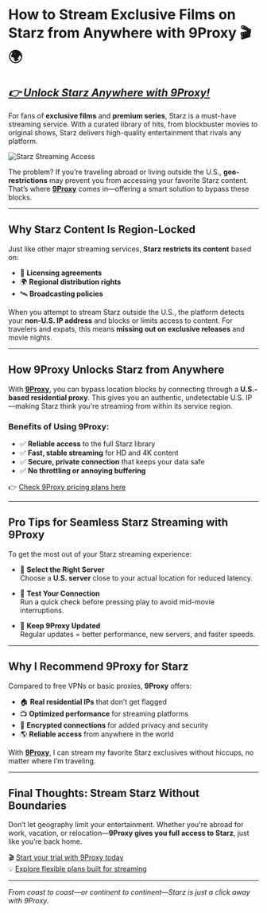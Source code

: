 # How to Stream Exclusive Films on Starz from Anywhere with 9Proxy 🎬🌍

## *[👉 Unlock Starz Anywhere with 9Proxy!](https://the9proxy.short.gy/home-github-james2k4)*

For fans of **exclusive films** and **premium series**, Starz is a must-have streaming service. With a curated library of hits, from blockbuster movies to original shows, Starz delivers high-quality entertainment that rivals any platform. 

![Starz Streaming Access](https://platform.vox.com/wp-content/uploads/sites/2/chorus/uploads/chorus_asset/file/21894368/Screen_Shot_2020_09_18_at_4.14.10_PM.png?quality=90&strip=all&crop=0,0,100,100)

The problem? If you’re traveling abroad or living outside the U.S., **geo-restrictions** may prevent you from accessing your favorite Starz content. That’s where **[9Proxy](https://the9proxy.short.gy/home-github-james2k4)** comes in—offering a smart solution to bypass these blocks.

---

## Why Starz Content Is Region-Locked

Just like other major streaming services, **Starz restricts its content** based on:

- 📜 **Licensing agreements**
- 🌍 **Regional distribution rights**
- 🛰️ **Broadcasting policies**

When you attempt to stream Starz outside the U.S., the platform detects your **non-U.S. IP address** and blocks or limits access to content. For travelers and expats, this means **missing out on exclusive releases** and movie nights.

---

## How 9Proxy Unlocks Starz from Anywhere

With **[9Proxy](https://the9proxy.short.gy/home-github-james2k4)**, you can bypass location blocks by connecting through a **U.S.-based residential proxy**. This gives you an authentic, undetectable U.S. IP—making Starz think you're streaming from within its service region.

### Benefits of Using 9Proxy:

- ✅ **Reliable access** to the full Starz library  
- ✅ **Fast, stable streaming** for HD and 4K content  
- ✅ **Secure, private connection** that keeps your data safe  
- ✅ **No throttling or annoying buffering**

👉 [Check 9Proxy pricing plans here](https://the9proxy.short.gy/pricing-github-james2k4)

---

## Pro Tips for Seamless Starz Streaming with 9Proxy

To get the most out of your Starz streaming experience:

- 🎯 **Select the Right Server**  
  Choose a **U.S. server** close to your actual location for reduced latency.

- 🧪 **Test Your Connection**  
  Run a quick check before pressing play to avoid mid-movie interruptions.

- 🔄 **Keep 9Proxy Updated**  
  Regular updates = better performance, new servers, and faster speeds.

---

## Why I Recommend 9Proxy for Starz

Compared to free VPNs or basic proxies, **9Proxy** offers:

- 🏠 **Real residential IPs** that don’t get flagged  
- 📺 **Optimized performance** for streaming platforms  
- 🔐 **Encrypted connections** for added privacy and security  
- 🌎 **Reliable access** from anywhere in the world

With **[9Proxy](https://the9proxy.short.gy/home-github-james2k4)**, I can stream my favorite Starz exclusives without hiccups, no matter where I’m traveling.

---

## Final Thoughts: Stream Starz Without Boundaries

Don’t let geography limit your entertainment. Whether you're abroad for work, vacation, or relocation—**9Proxy gives you full access to Starz**, just like you’re back home.

🎬 [Start your trial with 9Proxy today](https://the9proxy.short.gy/home-github-james2k4)  
💡 [Explore flexible plans built for streaming](https://the9proxy.short.gy/pricing-github-james2k4)

---

*From coast to coast—or continent to continent—Starz is just a click away with 9Proxy.*
